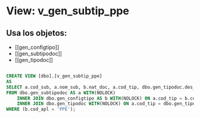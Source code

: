 # View: v_gen_subtip_ppe

## Usa los objetos:
- [[gen_configtipo]]
- [[gen_subtipodoc]]
- [[gen_tipodoc]]

```sql

CREATE VIEW [dbo].[v_gen_subtip_ppe]
AS
SELECT a.cod_sub, a.nom_sub, b.nat_doc, a.cod_tip, dbo.gen_tipodoc.des_tip
FROM dbo.gen_subtipodoc AS a WITH(NOLOCK)
	INNER JOIN dbo.gen_configtipo AS b WITH(NOLOCK) ON a.cod_tip = b.cod_tip 
	INNER JOIN dbo.gen_tipodoc WITH(NOLOCK) ON a.cod_tip = dbo.gen_tipodoc.cod_tip AND b.cod_tip = dbo.gen_tipodoc.cod_tip
WHERE (b.cod_apl = 'PPE');

```
